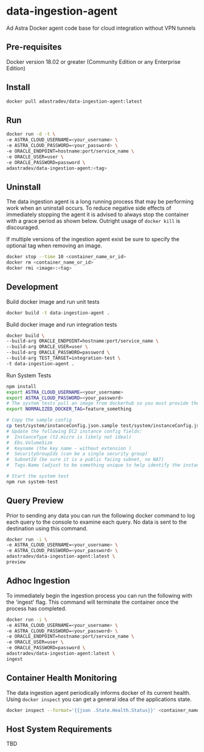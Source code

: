 # data-ingestion-agent
Ad Astra Docker agent code base for cloud integration without VPN tunnels

## Pre-requisites
Docker version 18.02 or greater (Community Edition or any Enterprise Edition)

## Install
```sh
docker pull adastradev/data-ingestion-agent:latest
```

## Run
```sh
docker run -d -t \
-e ASTRA_CLOUD_USERNAME=<your_username> \
-e ASTRA_CLOUD_PASSWORD=<your_password> \
-e ORACLE_ENDPOINT=hostname:port/service_name \
-e ORACLE_USER=user \
-e ORACLE_PASSWORD=password \
adastradev/data-ingestion-agent:<tag>
```

## Uninstall
The data ingestion agent is a long running process that may be performing work when an uninstall occurs. To reduce negative side effects of immediately stopping the agent it is advised to always stop the container with a grace period as shown below. Outright usage of `docker kill` is discouraged.

If multiple versions of the ingestion agent exist be sure to specify the optional tag when removing an image.

```sh
docker stop --time 10 <container_name_or_id>
docker rm <container_name_or_id>
docker rmi <image>:<tag>
```

## Development
Build docker image and run unit tests
```sh
docker build -t data-ingestion-agent .
```

Build docker image and run integration tests
```sh
docker build \
--build-arg ORACLE_ENDPOINT=hostname:port/service_name \
--build-arg ORACLE_USER=user \
--build-arg ORACLE_PASSWORD=password \
--build-arg TEST_TARGET=integration-test \
-t data-ingestion-agent .
```

Run System Tests
```sh
npm install
export ASTRA_CLOUD_USERNAME=<your_username>
export ASTRA_CLOUD_PASSWORD=<your_password>
# The system tests pull an image from dockerhub so you must provide the tag you wish to use in the test
export NORMALIZED_DOCKER_TAG=feature_something

# Copy the sample config
cp test/system/instanceConfig.json.sample test/system/instanceConfig.json
# Update the following EC2 instance config fields:
#  InstanceType (t2.micro is likely not ideal)
#  Ebs.VolumeSize
#  Keyname (the key name - without extension )
#  SecurityGroupIds (can be a single security group)
#  SubnetId (be sure it is a public facing subnet, no NAT)
#  Tags.Name (adjust to be something unique to help identify the instance)

# Start the system test
npm run system-test
```

## Query Preview
Prior to sending any data you can run the following docker command to log each query to the console to examine each query. No data is sent to the destination using this command.

```sh
docker run -i \
-e ASTRA_CLOUD_USERNAME=<your_username> \
-e ASTRA_CLOUD_PASSWORD=<your_password> \
adastradev/data-ingestion-agent:latest \
preview
```

## Adhoc Ingestion
To immediately begin the ingestion process you can run the following with the 'ingest' flag. This command will terminate the container once the process has completed.

```sh
docker run -i \
-e ASTRA_CLOUD_USERNAME=<your_username> \
-e ASTRA_CLOUD_PASSWORD=<your_password> \
-e ORACLE_ENDPOINT=hostname:port/service_name \
-e ORACLE_USER=user \
-e ORACLE_PASSWORD=password \
adastradev/data-ingestion-agent:latest \
ingest
```

## Container Health Monitoring
The data ingestion agent periodically informs docker of its current health. Using `docker inspect` you can get a general idea of the applications state.

```sh
docker inspect --format='{{json .State.Health.Status}}' <container_name_or_id>
```

## Host System Requirements
TBD